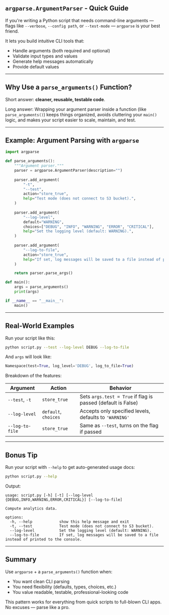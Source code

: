 ## `argparse.ArgumentParser` - Quick Guide

If you're writing a Python script that needs command-line arguments — flags like `--verbose`, `--config path`, or `--test-mode` — `argparse` is your best friend.

It lets you build intuitive CLI tools that:
- Handle arguments (both required and optional)
- Validate input types and values
- Generate help messages automatically
- Provide default values

---

## Why Use a `parse_arguments()` Function?

Short answer: **cleaner, reusable, testable code**.

Long answer: Wrapping your argument parser inside a function (like `parse_arguments()`) keeps things organized, avoids cluttering your `main()` logic, and makes your script easier to scale, maintain, and test.

---

## Example: Argument Parsing with `argparse`

```python
import argparse

def parse_arguments():
    """Argument parser."""
    parser = argparse.ArgumentParser(description="")
    
    parser.add_argument(
        "-t",
        "--test",
        action="store_true",
        help="Test mode (does not connect to S3 bucket).",
    )
    
    parser.add_argument(
        "--log-level",
        default="WARNING",
        choices=["DEBUG", "INFO", "WARNING", "ERROR", "CRITICAL"],
        help="Set the logging level (default: WARNING).",
    )
    
    parser.add_argument(
        "--log-to-file",
        action="store_true",
        help="If set, log messages will be saved to a file instead of printed to the console.",
    )

    return parser.parse_args()

def main():
    args = parse_arguments()
    print(args)

if __name__ == "__main__":
    main()
```

---

## Real-World Examples

Run your script like this:

```bash
python script.py --test --log-level DEBUG --log-to-file
```

And `args` will look like:

```python
Namespace(test=True, log_level='DEBUG', log_to_file=True)
```

Breakdown of the features:

| Argument         | Action         | Behavior                                                         |
|------------------|----------------|------------------------------------------------------------------|
| `--test`, `-t`   | `store_true`   | Sets `args.test = True` if flag is passed (default is False)     |
| `--log-level`    | `default`, `choices` | Accepts only specified levels, defaults to `'WARNING'`     |
| `--log-to-file`  | `store_true`   | Same as `--test`, turns on the flag if passed                    |

---

## Bonus Tip

Run your script with `--help` to get auto-generated usage docs:

```bash
python script.py --help
```

Output:

```
usage: script.py [-h] [-t] [--log-level {DEBUG,INFO,WARNING,ERROR,CRITICAL}] [--log-to-file]

Compute analytics data.

options:
  -h, --help            show this help message and exit
  -t, --test            Test mode (does not connect to S3 bucket).
  --log-level           Set the logging level (default: WARNING).
  --log-to-file         If set, log messages will be saved to a file instead of printed to the console.
```

---

## Summary

Use `argparse` + a `parse_arguments()` function when:
- You want clean CLI parsing
- You need flexibility (defaults, types, choices, etc.)
- You value readable, testable, professional-looking code

This pattern works for everything from quick scripts to full-blown CLI apps. No excuses — parse like a pro. 

